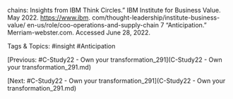chains: Insights from IBM Think Circles.” IBM Institute 
for Business Value. May 2022. https://www.ibm.
com/thought-leadership/institute-business-value/
en-us/role/coo-operations-and-supply-chain 
7  “Anticipation.” Merriam-webster.com. Accessed June 28, 2022. 

   Tags & Topics:
   #insight
   #Anticipation

[Previous: #C-Study22 - Own your transformation_291](C-Study22 - Own your transformation_291.md)

[Next: #C-Study22 - Own your transformation_291](C-Study22 - Own your transformation_291.md)